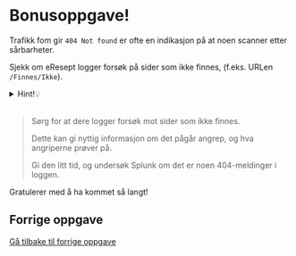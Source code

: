 # Bonusoppgave!

Trafikk fom gir `404 Not found` er ofte en indikasjon på at noen scanner etter sårbarheter. 

Sjekk om eResept logger forsøk på sider som ikke finnes, (f.eks. URLen `/Finnes/Ikke`). 


<details>
<summary>Hint!💡</summary>
Hva returneres til nettleseren for sider som ikke finnes?

Hvor kommer denne teksten fra, mon tro?
</details><br>



> Sørg for at dere logger forsøk mot sider som ikke finnes.
>
> Dette kan gi nyttig informasjon om det pågår angrep, og hva angriperne prøver på. 
> 
> Gi den litt tid, og undersøk Splunk om det er noen 404-meldinger i loggen.

Gratulerer med å ha kommet så langt! 

## Forrige  oppgave
[Gå tilbake til forrige oppgave](./6_fiks_s%C3%A5rbarheten.md) 